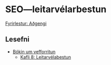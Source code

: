 # SEO—leitarvélarbestun

[Fyrirlestur: Aðgengi](1.seo.md)

## Lesefni

* [Bókin um vefforritun](https://bok.vefforritun.is/)
  * [Kafli 8: Leitarvélabestun](https://bok.vefforritun.is/08.seo.html)
